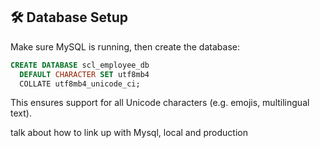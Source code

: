 ## 🛠️ Database Setup

Make sure MySQL is running, then create the database:

```sql
CREATE DATABASE scl_employee_db
  DEFAULT CHARACTER SET utf8mb4
  COLLATE utf8mb4_unicode_ci;
```
This ensures support for all Unicode characters (e.g. emojis, multilingual text).

[//]: # (TODO)
talk about how to link up with Mysql, local and production

